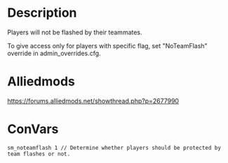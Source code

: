 # Description
Players will not be flashed by their teammates.

To give access only for players with specific flag, set "NoTeamFlash" override in admin_overrides.cfg.

# Alliedmods
https://forums.alliedmods.net/showthread.php?p=2677990

# ConVars
```
sm_noteamflash 1 // Determine whether players should be protected by team flashes or not.
```
